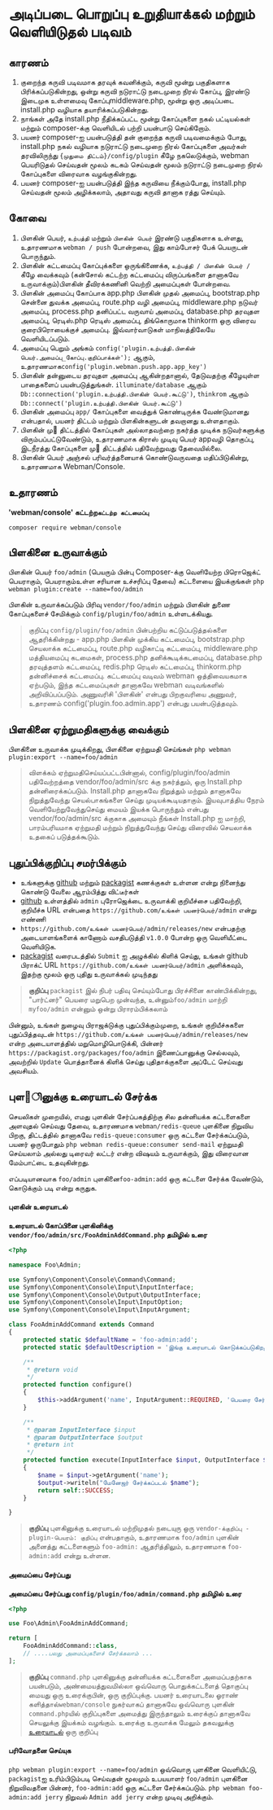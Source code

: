 # அடிப்படை பொறுப்பு உறுதியாக்கல் மற்றும் வெளியிடுதல் படிவம்

## காரணம்
1. குறைந்த கருவி படிவமாக தரவுக் கவனிக்கும், கருவி மூன்று பகுதிகளாக பிரிக்கப்படுகின்றது, ஒன்று கருவி நடுராட்டு நடைமுறை நிரல் கோப்பு, இரண்டு இடைமுக உள்ளமைவு கோப்புmiddleware.php, மூன்று ஒரு அடிப்படை install.php வழியாக தயாரிக்கப்படுகின்றது.
2. நாங்கள் அதே install.php நீதிக்கப்பட்ட மூன்று கோப்புகளை நகல் பட்டியல்கள் மற்றும் composer-க்கு வெளியிடல் பற்றி பயன்பாடு செய்கிறோம்.
3. பயனர் composer-ஐ பயன்படுத்தி தன் குறைந்த கருவி படிவமைக்கும் போது, install.php நகல் வழியாக நடுராட்டு நடைமுறை நிரல் கோப்புகளை அவர்கள் தரவிலிருந்து `{முதுமை திட்டம்}/config/plugin` கீழே நகலெடுக்கும், webman பெயரிடுதல் செய்வதன் மூலம் கடகம் செய்வதன் மூலம் நடுராட்டு நடைமுறை நிரல் கோப்புகளை விரைவாக வழங்குகின்றது.
4. பயனர் composer-ஐ பயன்படுத்தி இந்த கருவியை நீக்கும்போது, install.php செய்வதன் மூலம் அழிக்கலாம், அதாவது கருவி தானாக ரத்து செய்யும்.
## கோவை
1. பிளகின் பெயர், `உற்பத்தி` மற்றும் `பிளகின் பெயர்` இரண்டு பகுதிகளாக உள்ளது, உதாரணமாக `webman / push` போன்றவை, இது காம்போசர் பேக் பெயருடன் பொருந்தும்.
2. பிளகின் கட்டமைப்பு கோப்புக்களை ஒருங்கிணைக்க, `உற்பத்தி / பிளகின் பெயர் /` கீழே வைக்கவும் (கன்சோல் கட்டற்ற கட்டமைப்பு விருப்பங்களை தானாகவே உருவாக்கும்)பிளகின் தீவிரக்கணினி வெற்றி அமைப்புகள் போன்றவை.
3. பிளகின் அமைப்பு கோப்பாக app.php பிளகின் முதல் அமைப்பு, bootstrap.php சென்னை துவக்க அமைப்பு, route.php வழி அமைப்பு, middleware.php நடுவர் அமைப்பு, process.php தனிப்பட்ட வருவாய் அமைப்பு, database.php தரவுதள அமைப்பு, ரெடிஸ்.php ரெடிஸ் அமைப்பு, திங்கொருமாக thinkorm ஒரு விரைவ குரைபிரொயைக்குச் அமைப்பு. இவ்வார்வாடுகள் மாநிலத்திலேயே வெளியிடப்படும்.
4. அமைப்பு பெறும் அங்கம்  `config('plugin.உற்பத்தி.பிளகின் பெயர்.அமைப்பு_கோப்பு.குறிப்பாக்கள்');` ஆகும், உதாரணமாக`config('plugin.webman.push.app.app_key')` 
5. பிளகின் தன்னுடைய தரவுதள அமைப்பு ஆகின்றதானால், தேடுவதற்கு கீழேயுள்ள பாதைகளைப் பயன்படுத்துங்கள். `illuminate/database` ஆகும் `Db::connection('plugin.உற்பத்தி.பிளகின் பெயர்.கூட்டு')`, `thinkrom` ஆகும் `Db::connect('plugin.உற்பத்தி.பிளகின் பெயர்.கூட்டு')` 
6. பிளகின் அமைப்பு `app/` கோப்புகளை வைத்துக் கொண்டிருக்க வேண்டுமானது என்பதால், பயனர் திட்டம் மற்றும் பிளகின்களுடன் தவறானது உள்ளதாகும்.
7. பிளகின் மு஖ திட்டத்தில் கோப்புகள் அல்லாதவற்றை நகர்த்த முடிக்க நடுவர்களுக்கு விரும்பப்பட்டுவேண்டும், உதாரணமாக கிராஸ் முடிவு பெயர் appவழி தொகுப்பு, இடநீரத்து கோப்புகளை மு஖ திட்டத்தில் பதிவேற்றுவது தேவையில்லை.
8. பிளகின் பெயர் அஞ்சல் பரிவர்த்தனையாக் கொண்டுவருவதை மதிப்பிடுகின்று, உதாரணமாக Webman/Console. 

## உதாரணம்

**'webman/console' கட்டற்ற`கட்டற்ற கட்டமைப்பு`** 

`composer require webman/console`
## பிளகினை உருவாக்கும்

பிளகின் பெயர் `foo/admin` (பெயரும் பின்பு Composer-க்கு வெளியேற்ற பிரொஜெக்ட் பெயராகும், பெயராகும்உள்ள சரியான உச்சரிப்பு தேவை)
கட்டளையை இயக்குங்கள்
`php webman plugin:create --name=foo/admin`

பிளகின் உருவாக்கப்படும் பிரிவு `vendor/foo/admin` மற்றும் பிளகின் துணை கோப்புகளைச் சேமிக்கும் `config/plugin/foo/admin` உள்ளடக்கியது.

> குறிப்பு
> `config/plugin/foo/admin` பின்பற்றிய கட்டுப்படுத்தல்களை ஆதரிக்கின்றது - app.php பிளகின் முக்கிய கட்டமைப்பு, bootstrap.php செயலாக்க கட்டமைப்பு, route.php வழிகாட்டி கட்டமைப்பு, middleware.php மத்தியமைப்பு கடமைகள், process.php தனிக்கூடிக்கடமைப்பு, database.php தரவுத்தளம் கட்டமைப்பு, redis.php ரெடிஸ் கட்டமைப்பு, thinkorm.php தன்னிச்சைக் கட்டமைப்பு. கட்டமைப்பு வடிவம் webman ஒத்திவையகமாக ஏற்படும், இந்த கட்டமைப்புகள் தானாகவே webman வடிவங்களில் அறிவிப்பப்படும்.
அணுவரிசி 'பிளகின்' என்பது பிறகுவரியை அணுவர், உதாரணம் config('plugin.foo.admin.app') என்பது பயன்படுத்தவும்.


## பிளகினை ஏற்றுமதிகளுக்கு வைக்கும்

பிளகினை உருவாக்க முடிக்கிறது, பிளகினை ஏற்றுமதி செய்ங்கள்
`php webman plugin:export --name=foo/admin`

> விளக்கம்
> ஏற்றுமதிசெய்யப்பட்டபின்னால், config/plugin/foo/admin பதிவேற்றத்தை vendor/foo/admin/src க்கு நகர்த்தும், ஒரு Install.php தன்னிரைக்கப்படும். Install.php தானாகவே நிறுத்தும் மற்றும் தானாகவே நிறுத்துவேந்து செயல்பாகங்களை செய்து முடியக்கூடியதாகும்.
> இயவுபாத்திய நேரம் வெளியேற்றுவேந்துசெய்து மையம் இயக்க பொருந்தும் என்பது vendor/foo/admin/src க்குகாக அமையும்
> நீங்கள் Install.php ஐ மாற்றி, பாரம்பரியமாக ஏற்றுமதி மற்றும் நிறுத்துவேந்து செய்து விரைவில் செயலாக்க உதகைப் படுத்தக்கூடும்.
## புதுப்பிக்குறிப்பு சமர்பிக்கும்
* உங்களுக்கு [github](https://github.com) மற்றும் [packagist](https://packagist.org) கணக்குகள் உள்ளன என்று நினைந்து கொண்டு வேலை ஆரம்பித்து விட்டீர்கள்
* [github](https://github.com) உள்ளத்தில் `admin` புரோஜெக்டை உருவாக்கி குறியீச்சை பதிவேற்றி, குறியீச்சு URL என்பதை `https://github.com/உங்கள் பயனர்பெயர்/admin` என்று எண்ணி
* `https://github.com/உங்கள் பயனர்பெயர்/admin/releases/new` என்பதற்கு அடையாளங்களைக் காணோம் வசதிபடுத்தி `v1.0.0` போன்ற ஒரு வெளியீட்டை வெளியிடுக. 
* [packagist](https://packagist.org) வரைபடத்தில் `Submit` ஐ அழுக்கில் கிளிக் செய்து, உங்கள் github பிராக்ட் URL `https://github.com/உங்கள் பயனர்பெயர்/admin` அளிக்கவும், இதற்கு மூலம் ஒரு புதிது உருவாக்கல் முடிந்தது

> **குறிப்பு**
> `packagist` இல் நிபர் பதிவு செய்யும்போது பிரச்சினை காண்பிக்கின்றது, "பார்ட்னர்" பெயரை மறுபெற முன்வந்த, உன்னும்`foo/admin` மாற்றி `myfoo/admin` என்னும் ஒன்று பிராரம்பிக்கலாம்

பின்னும், உங்கள் நுழைவு பிராஜக்டுக்கு புதுப்பிக்கும்முறை, உங்கள் குறியீச்சுகளை புதுப்பித்தவுடன் `https://github.com/உங்கள் பயனர்பெயர்/admin/releases/new` என்ற அடையாளத்தில் மறுமொழிபொடுக்கி, பின்னர் `https://packagist.org/packages/foo/admin` இணைப்பானுக்கு செல்லவும், அவற்றில் `Update` பொத்தானைக் கிளிக் செய்து புதிதாக்குகளை அப்டேட் செய்வது அவசியம்.
## புள஗ினுக்கு உரையாடல் சேர்க்க
செயலிகள் முறையில், எமது புளகின் சேர்ப்பகத்திற்கு சில தன்னியக்க கட்டளைகளை அளவுதல் செய்வது தேவை, உதாரணமாக `webman/redis-queue` புளகினை நிறுவிய பிறகு, திட்டத்தில் தானாகவே `redis-queue:consumer` ஒரு கட்டளை சேர்க்கப்படும், பயனர் ஒருபோதும் `php webman redis-queue:consumer send-mail` ஏற்றுமதி செய்யலாம் அல்லது டிரைவர் லட்டர் என்ற விஷயம் உருவாக்கும், இது விரைவான மேம்பாட்டை உதவுகின்றது.

எப்படியானவாக `foo/admin` புளகினை`foo-admin:add` ஒரு கட்டளை சேர்க்க வேண்டும், கொடுக்கும் படி என்று கருதுக. 

#### புளகின் உரையாடல்

**உரையாடல் கோப்பினை புளகினிக்கு `vendor/foo/admin/src/FooAdminAddCommand.php` தமிழில் உரை**

```php
<?php

namespace Foo\Admin;

use Symfony\Component\Console\Command\Command;
use Symfony\Component\Console\Input\InputInterface;
use Symfony\Component\Console\Output\OutputInterface;
use Symfony\Component\Console\Input\InputOption;
use Symfony\Component\Console\Input\InputArgument;

class FooAdminAddCommand extends Command
{
    protected static $defaultName = 'foo-admin:add';
    protected static $defaultDescription = 'இங்கு உரையாடல் கொடுக்கப்படுகிறது';

    /**
     * @return void
     */
    protected function configure()
    {
        $this->addArgument('name', InputArgument::REQUIRED, 'பெயரை சேர்க்கவும்');
    }

    /**
     * @param InputInterface $input
     * @param OutputInterface $output
     * @return int
     */
    protected function execute(InputInterface $input, OutputInterface $output)
    {
        $name = $input->getArgument('name');
        $output->writeln("மேனேஜர் சேர்க்கப்படல் $name");
        return self::SUCCESS;
    }

}
```

> **குறிப்பு**
> புளகினுக்கு உரையாடல் மற்றிமுதல் நடையுரு ஒரு `vendor-க்குறிப்பு - plugin-பெயரம்: குறிப்பு` என்பதாகும், உதாரணமாக `foo/admin` புளகின் அனைத்து கட்டளைகளும் `foo-admin:` ஆதரித்திலும், உதாரணமாக `foo-admin:add` என்று உள்ளன.

#### அமைப்பை சேர்ப்பது
**அமைப்பை சேர்ப்பது `config/plugin/foo/admin/command.php` தமிழில் உரை**

```php
<?php

use Foo\Admin\FooAdminAddCommand;

return [
    FooAdminAddCommand::class,
    // ....பலது அமைப்புகளைச் சேர்க்கலாம் ...
];
```
> **குறிப்பு**
> `command.php` புளகினுக்கு தன்னியக்க கட்டளைகளை அமைப்பதற்காக பயன்படும், அண்மையத்துவமில்லா ஒவ்வொரு பொதுக்கட்டளைத் தொகுப்பு மையது ஒரு உரைக்குபின், ஒரு குறிப்புக்கு. பயனர் உரையாடலை ஓராண் களித்தால்`webman/console` நுகர்வாகப் தானாகவே ஒவ்வொரு புளகின் `command.php`யில் குறிப்புகளை அமைத்து இருந்தாலும் உரைக்குப் தானாகவே செயலுக்கு இயக்கம் வழங்கும்.  உரைக்கு உருவாக்க மேலும் தகவலுக்கு [உரையாடல்](console.md) ஒரு குறிப்பு

#### பரிவோதனை செய்யுக
`php webman plugin:export --name=foo/admin` ஒவ்வொரு புளகினை வெளியிட்டு, `packagist`ஐ உரிம்பிடும்படி செய்வதன் மூலமும் உபயயாளர் `foo/admin` புளகினை நிறுவிவதனை பின்னர், `foo-admin:add` ஒரு கட்டளை சேர்க்கப்படும். `php webman foo-admin:add jerry` நிறுவல் `Admin add jerry` என்ற முடிவு அறிக்கும்.
